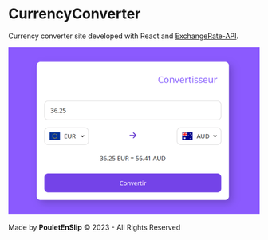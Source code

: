 # CurrencyConverter
Currency converter site developed with React and [ExchangeRate-API](https://www.exchangerate-api.com/).

![0](https://github.com/PouletEnSlip/CurrencyConverter/blob/main/image.png)

Made by **PouletEnSlip** © 2023 - All Rights Reserved
